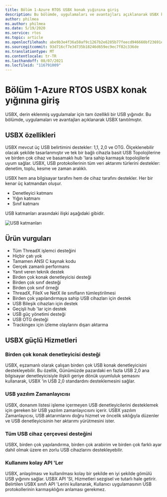 ```yaml
---
title: Bölüm 1-Azure RTOS USBX konak yığınına giriş
description: Bu bölümde, uygulamaları ve avantajları açıklanarak USBX konak yığını tanıtılmaktadır.
author: philmea
ms.author: philmea
ms.date: 5/19/2020
ms.service: rtos
ms.topic: article
ms.openlocfilehash: abe9b3e4f36a50af9c1267b2e6285b77feecd946660bf23691e70cb66f8bc042
ms.sourcegitcommit: 93d716cf7e3d735b18246d659ec9ec7f82c336de
ms.translationtype: MT
ms.contentlocale: tr-TR
ms.lasthandoff: 08/07/2021
ms.locfileid: "116791009"
---
```

# <a name="chapter-1---introduction-to-azure-rtos-usbx-host-stack"></a>Bölüm 1-Azure RTOS USBX konak yığınına giriş

USBX, derin eklenmiş uygulamalar için tam özellikli bir USB yığınıdır. Bu bölümde, uygulamaları ve avantajları açıklanarak USBX tanıtılmıştır.

## <a name="usbx-features"></a>USBX özellikleri

USBX mevcut üç USB belirtimini destekler: 1,1, 2,0 ve OTG. Ölçeklenebilir olacak şekilde tasarlanmıştır ve tek bir bağlı cihazla basit USB Topolojilerine ve birden çok cihaz ve basamaklı hub 'lara sahip karmaşık topolojilerle uyum sağlar. USBX, USB protokollerinin tüm veri aktarımı türlerini destekler: denetim, toplu, kesme ve zaman aralıklı.

USBX hem ana bilgisayar tarafını hem de cihaz tarafını destekler. Her bir kenar üç katmandan oluşur.

- Denetleyici katmanı
- Yığın katmanı
- Sınıf katmanı

USB katmanları arasındaki ilişki aşağıdaki gibidir.

![USB katmanları](./media/usbx-device-stack/usb-layers.png)

## <a name="product-highlights"></a>Ürün vurguları

- Tüm ThreadX işlemci desteğini
- Hiçbir çatı yok
- Tamamen ANSI C kaynak kodu
- Gerçek zamanlı performans
- Yanıt veren teknik destek
- Birden çok konak denetleyicisi desteği
- Birden çok sınıf desteği
- Birden çok sınıf örneği
- ThreadX, FileX ve NetX ile sınıfların tümleştirilmesi
- Birden çok yapılandırmaya sahip USB cihazları için destek
- USB Bileşik cihazları için destek
- Geçişli hub 'lar için destek
- USB güç yönetimi desteği
- USB OTG desteği
- Trackingex için izleme olaylarını dışarı aktarma

## <a name="powerful-services-of-usbx"></a>USBX güçlü Hizmetleri

### <a name="multiple-host-controller-support"></a>Birden çok konak denetleyicisi desteği

USBX, eşzamanlı olarak çalışan birden çok USB konak denetleyicisini destekleyebilir. Bu özellik, Günümüzde pazardaki en fazla USB 2,0 ana bilgisayar denetleyicisiyle ilişkili geriye dönük uyumluluk şemasını kullanarak, USBX 'in USB 2,0 standardını desteklemesini sağlar.

### <a name="usb-software-scheduler"></a>USB yazılım Zamanlayıcısı

USBX, donanım listesi işleme içermeyen USB denetleyicilerini desteklemek için gereken bir USB yazılım zamanlayıcısını içerir. USBX yazılım Zamanlayıcısı, USB aktarımlarını doğru hizmet ve öncelik sıklığıyla düzenler ve USB denetleyicisinin her aktarımı yürütmesini ister.

### <a name="complete-usb-device-framework-support"></a>Tüm USB cihaz çerçevesi desteğini

USBX, birden çok yapılandırma, birden çok arabirim ve birden çok farklı ayar dahil olmak üzere en zorlu USB cihazlarını destekleyebilir.

### <a name="easy-to-use-apis"></a>Kullanımı kolay API 'Ler

USBX, anlaşılması ve kullanılması kolay bir şekilde en iyi şekilde gömülü USB yığınını sağlar. USBX API 'SI, Hizmetleri sezgisel ve tutarlı hale getirir. Belirtilen USBX sınıfı API 'Lerini kullanarak, Kullanıcı uygulamasının USB protokollerinin karmaşıklığını anlaması gerekmez.
